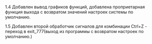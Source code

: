 1.4 Добавлен вывод графиков функций, добавлена проприетарная функция выхода с возвратом значений настроек системы по умолчанию.

1.5 Добавлен второй обработчик сигналов для комбинации Ctrl+Z - переход в exit_777(выход из программы с возвратом настроек по умолчанию.)
